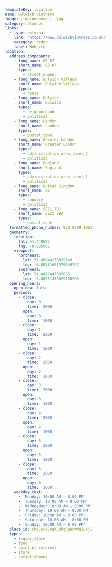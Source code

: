 ```yaml
---
templateKey: location
name: Dulwich Vintners
image: /img/unnamed-1-.jpg
category: alcohol
links:
  - type: external
    link: 'https://www.dulwichvintners.co.uk/'
    category: order
    label: Website
location:
  address_components:
    - long_name: 85-87
      short_name: 85-87
      types:
        - street_number
    - long_name: Dulwich Village
      short_name: Dulwich Village
      types:
        - route
    - long_name: Dulwich
      short_name: Dulwich
      types:
        - neighborhood
        - political
    - long_name: London
      short_name: London
      types:
        - postal_town
    - long_name: Greater London
      short_name: Greater London
      types:
        - administrative_area_level_2
        - political
    - long_name: England
      short_name: England
      types:
        - administrative_area_level_1
        - political
    - long_name: United Kingdom
      short_name: GB
      types:
        - country
        - political
    - long_name: SE21 7BJ
      short_name: SE21 7BJ
      types:
        - postal_code
  formatted_phone_number: 020 8299 1051
  geometry:
    location:
      lat: 51.449082
      lng: -0.085066
    viewport:
      northeast:
        lat: 51.45044233029149
        lng: -0.08381681970849797
      southwest:
        lat: 51.4477443697085
        lng: -0.08651478029150203
  opening_hours:
    open_now: false
    periods:
      - close:
          day: 0
          time: '2000'
        open:
          day: 0
          time: '1000'
      - close:
          day: 1
          time: '2000'
        open:
          day: 1
          time: '1000'
      - close:
          day: 2
          time: '2000'
        open:
          day: 2
          time: '1000'
      - close:
          day: 3
          time: '2000'
        open:
          day: 3
          time: '1000'
      - close:
          day: 4
          time: '2000'
        open:
          day: 4
          time: '1000'
      - close:
          day: 5
          time: '2000'
        open:
          day: 5
          time: '1000'
      - close:
          day: 6
          time: '2000'
        open:
          day: 6
          time: '1000'
    weekday_text:
      - 'Monday: 10:00 AM – 8:00 PM'
      - 'Tuesday: 10:00 AM – 8:00 PM'
      - 'Wednesday: 10:00 AM – 8:00 PM'
      - 'Thursday: 10:00 AM – 8:00 PM'
      - 'Friday: 10:00 AM – 8:00 PM'
      - 'Saturday: 10:00 AM – 8:00 PM'
      - 'Sunday: 10:00 AM – 8:00 PM'
  place_id: ChIJw5YSXgAEdkgRgW5WMqIEXjI
  types:
    - liquor_store
    - food
    - point_of_interest
    - store
    - establishment
---
```

